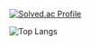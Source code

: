 <!-- ![K-Junyyy's GitHub stats](https://github-readme-stats.vercel.app/api?username=ws1811&show_icons=true&theme=dark) -->
[![Solved.ac Profile](http://mazassumnida.wtf/api/generate_badge?boj=rnsjtm0811)](https://solved.ac/rnsjtm0811)

![Top Langs](https://github-readme-stats.vercel.app/api/top-langs/?username=ws1811임&layout=Demo&theme=daracula)
